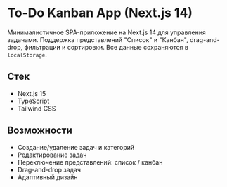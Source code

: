 # To-Do Kanban App (Next.js 14)

Минималистичное SPA-приложение на Next.js 14 для управления задачами. Поддержка представлений "Список" и "Канбан", drag-and-drop, фильтрации и сортировки. Все данные сохраняются в `localStorage`.

## Стек
- Next.js 15
- TypeScript
- Tailwind CSS

## Возможности
- Создание/удаление задач и категорий
- Редактирование задач
- Переключение представлений: список / канбан
- Drag-and-drop задач
- Адаптивный дизайн

